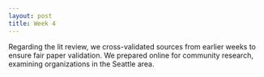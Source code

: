 ```yaml
---
layout: post
title: Week 4
---
```

Regarding the lit review, we cross-validated sources from earlier weeks to ensure fair paper validation. We prepared online for community research, examining organizations in the Seattle area.
